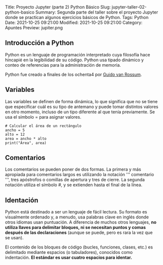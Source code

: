 Title: Proyecto Jupyter (parte 2) Python Básico
Slug: jupyter-taller-02-python-basico
Summary: Segunda parte del taller sobre el proyecto Jupyter donde se practican algunos ejercicios básicos de Python.
Tags: Python
Date: 2021-10-25 09:21:00
Modified: 2021-10-25 09:21:00
Category: Apuntes
Preview: jupiter.png


## Introducción a Python

Python es un lenguaje de programación interpretado cuya filosofía hace hincapié en la legibilidad de su código. Python usa tipado dinámico y conteo de referencias para la administración de memoria.

Python fue creado a finales de los ochenta4​ por [Guido van Rossum](https://es.wikipedia.org/wiki/Guido_van_Rossum).

## Variables

Las variables se definen de forma dinámica, lo que significa que no se tiene que especificar cuál es su tipo de antemano y puede tomar distintos valores en otro momento, incluso de un tipo diferente al que tenía previamente. Se usa el símbolo = para asignar valores.

    # Calcular el área de un rectángulo
    ancho = 5
    alto = 12
    area = ancho * alto
    print("Área", area)

## Comentarios

Los comentarios se pueden poner de dos formas. La primera y más apropiada para comentarios largos es utilizando la notación ''' comentario ''', tres apóstrofos o comillas de apertura y tres de cierre. La segunda notación utiliza el símbolo #, y se extienden hasta el final de la línea.

## Identación

Python está destinado a ser un lenguaje de fácil lectura. Su formato es visualmente ordenado y, a menudo, usa palabras clave en inglés donde otros idiomas usan puntuación. A diferencia de muchos otros lenguajes, **no utiliza llaves para delimitar bloques, ni se necesitan puntos y comas después de las declaraciones** (aunque se puede, pero es rara la vez que se usan).

El contenido de los bloques de código (bucles, funciones, clases, etc.) es delimitado mediante espacios (o tabuladores), conocidos como indentación. **El estándar es usar cuatro espacios para identar.**
